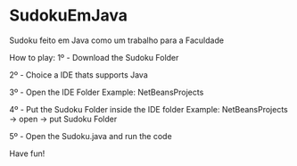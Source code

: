 # SudokuEmJava
Sudoku feito em Java como um trabalho para a Faculdade

How to play:
1º - Download the Sudoku Folder

2º - Choice a IDE thats supports Java

3º - Open the IDE Folder
    Example: NetBeansProjects
    
4º - Put the Sudoku Folder inside the IDE folder
    Example: NetBeansProjects -> open -> put Sudoku Folder
    
5º - Open the Sudoku.java and run the code

Have fun!
